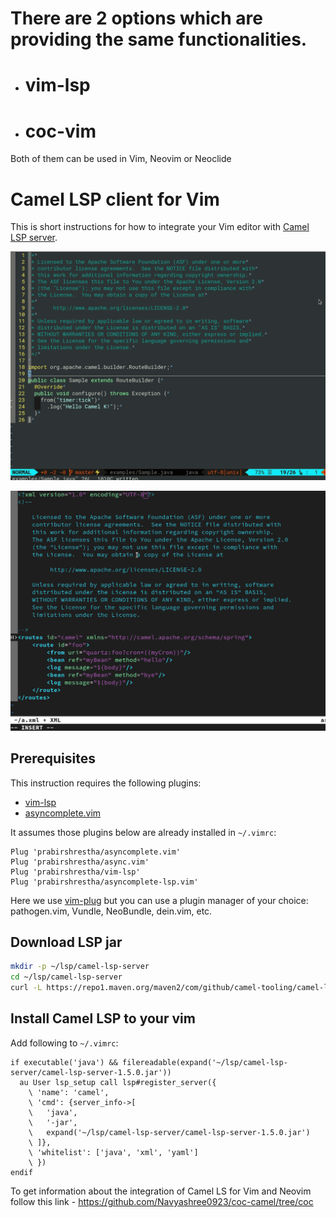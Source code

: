 # There are 2 options which are providing the same functionalities.
-  # vim-lsp
-  # coc-vim 
Both of them can be used in Vim, Neovim or Neoclide

# Camel LSP client for Vim

This is short instructions for how to integrate your Vim editor with [Camel LSP server](https://github.com/camel-tooling/camel-language-server).

![Demo](images/demo.gif)


![XmlDemo](images/xmll.gif)

## Prerequisites

This instruction requires the following plugins:

- [vim-lsp](https://github.com/prabirshrestha/vim-lsp)
- [asyncomplete.vim](https://github.com/prabirshrestha/asyncomplete.vim)

It assumes those plugins below are already installed in `~/.vimrc`:

```vim
Plug 'prabirshrestha/asyncomplete.vim'
Plug 'prabirshrestha/async.vim'
Plug 'prabirshrestha/vim-lsp'
Plug 'prabirshrestha/asyncomplete-lsp.vim'
```

Here we use [vim-plug](https://github.com/junegunn/vim-plug) but you can use a plugin manager of your choice: pathogen.vim, Vundle, NeoBundle, dein.vim, etc.

## Download LSP jar

```sh
mkdir -p ~/lsp/camel-lsp-server
cd ~/lsp/camel-lsp-server
curl -L https://repo1.maven.org/maven2/com/github/camel-tooling/camel-lsp-server/1.5.0/camel-lsp-server-1.5.0.jar -O
```

## Install Camel LSP to your vim

Add following to `~/.vimrc`:

```vim
if executable('java') && filereadable(expand('~/lsp/camel-lsp-server/camel-lsp-server-1.5.0.jar'))
  au User lsp_setup call lsp#register_server({
    \ 'name': 'camel',
    \ 'cmd': {server_info->[
    \   'java',
    \   '-jar',
    \   expand('~/lsp/camel-lsp-server/camel-lsp-server-1.5.0.jar')
    \ ]},
    \ 'whitelist': ['java', 'xml', 'yaml']
    \ })
endif
```
To get information about the integration of Camel LS for Vim and Neovim follow this link - https://github.com/Navyashree0923/coc-camel/tree/coc